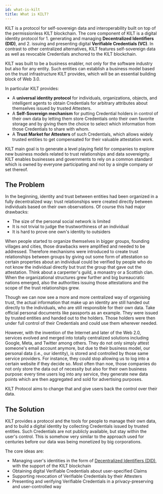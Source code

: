 ```yaml
---
id: what-is-kilt
title: What is KILT?
---
```


KILT is a protocol for self-sovereign data and interoperability built on top of the permissionless KILT blockchain.
The core component of KILT is a digital identity protocol for 1. generating and managing **Decentralized Identifiers (DID)**, and 2. issuing and presenting digital **Verifiable Credentials (VC)**.
In contrast to other centralized alternatives, KILT features self-sovereign data as well as revocable Credentials anchored to the KILT blockchain.

KILT was built to be a business enabler, not only for the software industry but also for any entity.
Such entities can establish a business model based on the trust infrastructure KILT provides, which will be an essential building block of Web 3.0.

In particular KILT provides:

* A **universal identity protocol** for individuals, organizations, objects, and intelligent agents to obtain Credentials for arbitrary attributes about themselves issued by trusted Attesters.
* A **Self-Sovereign mechanism** for putting Credential holders in control of their own data by letting them store Credentials onto their own favorite storage and by giving them the choice to select which information from those Credentials to share with whom.
* A **Trust Market for Attesters** of such Credentials, which allows widely trusted entities to get compensated for their valuable attestation work.

KILT main goal is to generate a level playing field for companies to explore new business models related to trust relationships and data sovereignty.
KILT enables businesses and governments to rely on a common standard which is owned by everyone participating and not by a single company or set thereof.

## The Problem

In the beginning, identity and trust between entities had been organized in a fully decentralized way: trust relationships were created directly between individuals based on their own observations.
Of course this had major drawbacks:

* The size of the personal social network is limited
* It is not trivial to judge the trustworthiness of an individual
* It is hard to prove one own's identity to outsiders

When people started to organize themselves in bigger groups, founding villages and cities, those drawbacks were amplified and needed to be addressed.
Therefore mechanisms were introduced to create trust relationships between groups by giving out some form of attestation so certain properties about an individual could be verified by people who do not know the individual directly but trust the group that gave out the attestation.
Think about a carpenter's guild, a monastry or a Scottish clan.
When the organizational structures grew further and big bureaucratic nations emerged, also the authorities issuing those attestations and the scope of the trust relationships grew.

Though we can now see a more and more centralized way of organising trust, the actual information that make up an identity are still handed out directly to the individuals, who are still responsible for their own data.
Take official personal documents like passports as an example.
They were issued by trusted entities and handed out to the holders.
Those holders were then under full control of their Credentials and could use them wherever needed.

However, with the invention of the Internet and later of the Web 2.0, services evolved and merged into totally centralized solutions including Google, Meta, and Twitter among others.
They do not only simply attest someone's email account anymore, but due to their business model, our personal data (i.e., our identity), is stored and controlled by those same service providers.
For instance, they could stop allowing us to log into a certain website if they decide so.
Most often than noe, those companies do not only store the data out of necessity but also for their own business purpose: every time users log into any service, they generate new data points which are then aggregated and sold for advertising purposes.

KILT Protocol aims to change that and give users back the control over their data.

## The Solution

KILT provides a protocol and the tools for people to manage their own data, and to build a digital identity by collecting Credentials issued by trusted entities.
Such Credentials are not publicly available, but stay within the user's control.
This is somehow very similar to the approach used for centuries before our data was being monetized by big corporations.

The core ideas are:

* Managing user's identities in the form of [Decentralized Identifiers (DID)](https://w3c-ccg.github.io/did-spec/), with the support of the KILT blockchain
* Obtaining digital Verifiable Credentials about user-specified Claims
* Supporting revocation of Verifiable Credentials by their Attesters
* Presenting and verifying Verifiable Credentials in a privacy-preserving and user-controlled way
